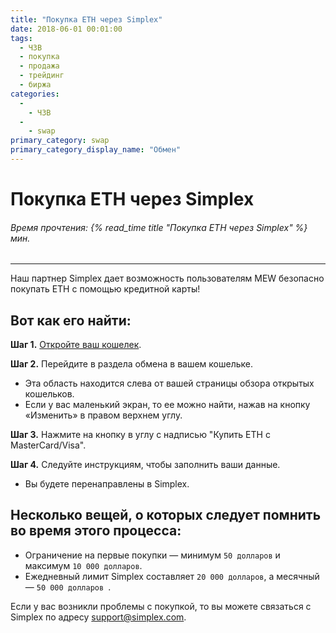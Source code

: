 ```yaml
---
title: "Покупка ETH через Simplex"
date: 2018-06-01 00:01:00
tags:
  - ЧЗВ
  - покупка
  - продажа
  - трейдинг
  - биржа
categories:
  - 
    - ЧЗВ
  - 
    - swap
primary_category: swap
primary_category_display_name: "Обмен"
---
```


# __Покупка ETH через Simplex__
###### Время прочтения: {% read_time title "Покупка ETH через Simplex" %} мин.
***

Наш партнер Simplex дает возможность пользователям MEW безопасно покупать ETH с помощью кредитной карты!



## __Вот как его найти:__

**Шаг 1.** [Откройте ваш кошелек](/@@@@@@/getting-started/how-to-access-your-wallet/).

**Шаг 2.** Перейдите в раздела обмена в вашем кошельке.
* Эта область находится слева от вашей страницы обзора открытых кошельков.
* Если у вас маленький экран, то ее можно найти, нажав на кнопку «Изменить» в правом верхнем углу.

**Шаг 3.** Нажмите на кнопку в углу с надписью "Купить ETH с MasterCard/Visa".

**Шаг 4.** Следуйте инструкциям, чтобы заполнить ваши данные.
* Вы будете перенаправлены в Simplex.



## __Несколько вещей, о которых следует помнить во время этого процесса:__

* Ограничение на первые покупки — минимум `50 долларов` и максимум `10 000 долларов`.
* Ежедневный лимит Simplex составляет `20 000 долларов`, а месячный — `50 000 долларов `.

Если у вас возникли проблемы с покупкой, то вы можете связаться с Simplex по адресу support@simplex.com.

